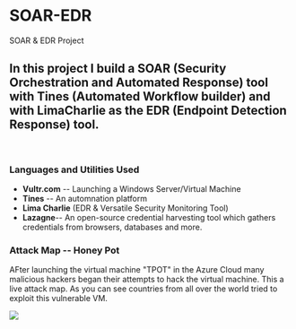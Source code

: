 # SOAR-EDR
SOAR &amp; EDR Project

<h2>In this project I build a <b>SOAR (Security Orchestration and Automated Response)</b> tool with <b>Tines</b> (Automated Workflow builder) and with <b>LimaCharlie</b> as the EDR (Endpoint Detection Response) tool. </h2>
<br />

<h3>Languages and Utilities Used</h3>

- <b>Vultr.com</b> -- Launching a Windows Server/Virtual Machine
- <b>Tines</b> -- An automnation platform 
- <b>Lima Charlie</b> (EDR & Versatile Security Monitoring Tool) 
- <b>Lazagne</b>-- An open-source credential harvesting tool which gathers credentials from browsers, databases and more. 


<h3 align="left">Attack Map -- Honey Pot</h3>
<p align=left> AFter launching the virtual machine "TPOT" in the Azure Cloud many malicious hackers 
began their attempts to hack the virtual machine. This a live attack map. As you can see countries from all over the world tried to exploit this vulnerable VM.</p>

<img src="https://i.imgur.com/enpYnkf.jpg"/>

<br />





<!--
 ```diff
- text in red
+ text in green
! text in orange
# text in gray
@@ text in purple (and bold)@@
```
--!>
